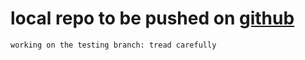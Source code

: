 # local repo to be pushed on [github](https://github.com)
`working on the testing branch: tread carefully`

